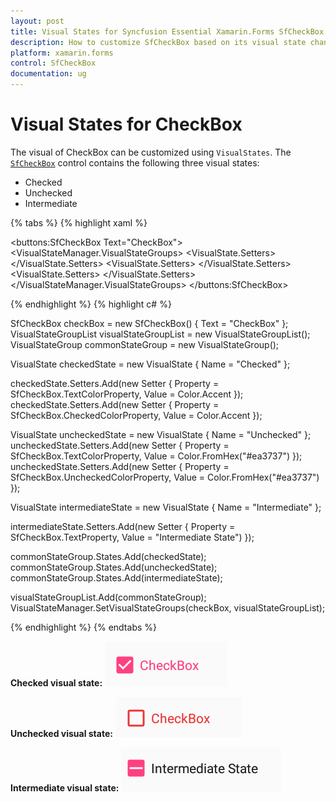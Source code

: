 ```yaml
---
layout: post
title: Visual States for Syncfusion Essential Xamarin.Forms SfCheckBox
description: How to customize SfCheckBox based on its visual state changes(Checked state, UnChecked state, Intermediate state) in Xamarin.Forms SfCheckBox.
platform: xamarin.forms
control: SfCheckBox
documentation: ug
---
```


# Visual States for CheckBox

The visual of CheckBox can be customized using `VisualStates`. The [`SfCheckBox`](https://help.syncfusion.com/cr/xamarin/Syncfusion.Buttons.XForms~Syncfusion.XForms.Buttons.SfCheckBox.html) control contains the following three visual states:

* Checked
* Unchecked
* Intermediate


{% tabs %}
{% highlight xaml %}

<buttons:SfCheckBox Text="CheckBox">
    <VisualStateManager.VisualStateGroups>
        <VisualStateGroup x:Name="CommonStates">
            <VisualState x:Name="Checked">
                <VisualState.Setters>
                    <Setter Property="TextColor" Value="Accent"/>
                    <Setter Property="CheckedColor" Value="Accent"/>
                </VisualState.Setters>
            </VisualState>
            <VisualState x:Name="Unchecked">
                <VisualState.Setters>
                    <Setter Property="TextColor" Value="#ea3737"/>
                    <Setter Property="UncheckedColor" Value="#ea3737"/>
                </VisualState.Setters>
            </VisualState>
            <VisualState x:Name="Intermediate">
                <VisualState.Setters>
                    <Setter Property="Text" Value="Intermediate State"/>
                </VisualState.Setters>
            </VisualState>
        </VisualStateGroup>
    </VisualStateManager.VisualStateGroups>
</buttons:SfCheckBox>

{% endhighlight %}
{% highlight c# %}

SfCheckBox checkBox = new SfCheckBox() { Text = "CheckBox" };
VisualStateGroupList visualStateGroupList = new VisualStateGroupList();
VisualStateGroup commonStateGroup = new VisualStateGroup();

VisualState checkedState = new VisualState
{
    Name = "Checked"
};

checkedState.Setters.Add(new Setter { Property = SfCheckBox.TextColorProperty, Value = Color.Accent });
checkedState.Setters.Add(new Setter { Property = SfCheckBox.CheckedColorProperty, Value = Color.Accent });

VisualState uncheckedState = new VisualState
{
    Name = "Unchecked"
};
uncheckedState.Setters.Add(new Setter { Property = SfCheckBox.TextColorProperty, Value = Color.FromHex("#ea3737") });
uncheckedState.Setters.Add(new Setter { Property = SfCheckBox.UncheckedColorProperty, Value = Color.FromHex("#ea3737") });

VisualState intermediateState = new VisualState
{
    Name = "Intermediate"
};

intermediateState.Setters.Add(new Setter { Property = SfCheckBox.TextProperty, Value = "Intermediate State") });

commonStateGroup.States.Add(checkedState);
commonStateGroup.States.Add(uncheckedState);
commonStateGroup.States.Add(intermediateState);

visualStateGroupList.Add(commonStateGroup);
VisualStateManager.SetVisualStateGroups(checkBox, visualStateGroupList);

{% endhighlight %}
{% endtabs %}

**Checked visual state:**
![SfCheckBox with visual state of checked state](images/CheckBox_VisualState_Checked.png)

**Unchecked visual state:**
![SfCheckBox with visual state of unchecked state](images/CheckBox_VisualState_Unchecked.png)

**Intermediate visual state:**
![SfCheckBox with visual state of intermediate state](images/CheckBox_VisualState_Intermediate.png)
